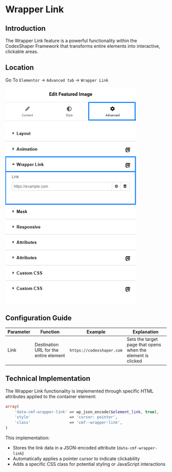 # Wrapper Link

## Introduction
The Wrapper Link feature is a powerful functionality within the CodexShaper Framework that transforms entire elements into interactive, clickable areas.

## Location
Go To `Elementor` → `Advanced tab` → `Wrapper Link`

<p class="cmf--img-wrapper w-max">
    <img src="/public/assets/framework/images/extensions/elementor/wrapper-link.png" alt="Elementor Wrapper Link Interface">
</p>

## Configuration Guide

| Parameter | Function                                  | Example                   | Explanation |
|-----------|-------------------------------------------|---------------------------|-------------|
| Link      | Destination URL for the entire element    | `https://codexshaper.com` | Sets the target page that opens when the element is clicked |

## Technical Implementation

The Wrapper Link functionality is implemented through specific HTML attributes applied to the container element:

```php
array(
    'data-cmf-wrapper-link' => wp_json_encode($element_link, true),
    'style'                 => 'cursor: pointer',
    'class'                 => 'cmf--wrapper-link',
)
```

This implementation:
- Stores the link data in a JSON-encoded attribute (`data-cmf-wrapper-link`)
- Automatically applies a pointer cursor to indicate clickability
- Adds a specific CSS class for potential styling or JavaScript interactions